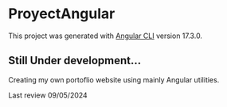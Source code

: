 # ProyectAngular

This project was generated with [Angular CLI](https://github.com/angular/angular-cli) version 17.3.0.

## Still Under development... 

Creating my own portoflio website using mainly Angular utilities.

Last review 09/05/2024
